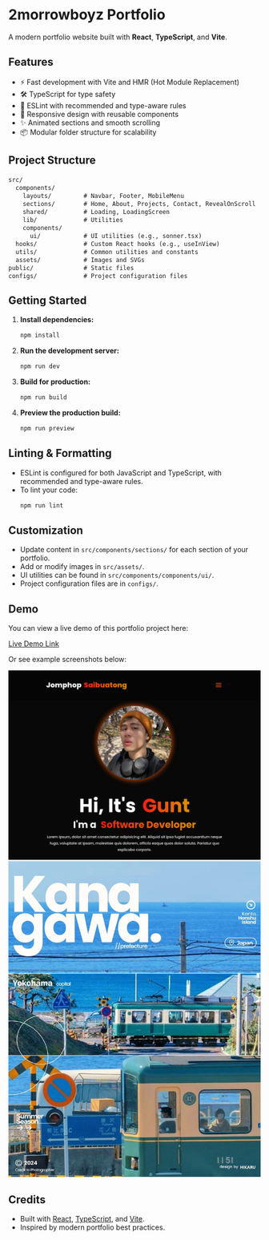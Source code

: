 # 2morrowboyz Portfolio

A modern portfolio website built with **React**, **TypeScript**, and **Vite**.

## Features

- ⚡️ Fast development with Vite and HMR (Hot Module Replacement)
- 🛠️ TypeScript for type safety
- 🧹 ESLint with recommended and type-aware rules
- 📱 Responsive design with reusable components
- ✨ Animated sections and smooth scrolling
- 📦 Modular folder structure for scalability

## Project Structure

```
src/
  components/
    layouts/         # Navbar, Footer, MobileMenu
    sections/        # Home, About, Projects, Contact, RevealOnScroll
    shared/          # Loading, LoadingScreen
    lib/             # Utilities
    components/
      ui/            # UI utilities (e.g., sonner.tsx)
  hooks/             # Custom React hooks (e.g., useInView)
  utils/             # Common utilities and constants
  assets/            # Images and SVGs
public/              # Static files
configs/             # Project configuration files
```

## Getting Started

1. **Install dependencies:**

   ```sh
   npm install
   ```

2. **Run the development server:**

   ```sh
   npm run dev
   ```

3. **Build for production:**

   ```sh
   npm run build
   ```

4. **Preview the production build:**
   ```sh
   npm run preview
   ```

## Linting & Formatting

- ESLint is configured for both JavaScript and TypeScript, with recommended and type-aware rules.
- To lint your code:
  ```sh
  npm run lint
  ```

## Customization

- Update content in `src/components/sections/` for each section of your portfolio.
- Add or modify images in `src/assets/`.
- UI utilities can be found in `src/components/components/ui/`.
- Project configuration files are in `configs/`.

## Demo

You can view a live demo of this portfolio project here:

[Live Demo Link](#) <!-- Replace # with your actual deployed URL -->

Or see example screenshots below:

![Home Section](src/assets/my-portfolio.jpg)
![Projects Section](src/assets/project-1.jpg)

## Credits

- Built with [React](https://react.dev/), [TypeScript](https://www.typescriptlang.org/), and [Vite](https://vitejs.dev/).
- Inspired by modern portfolio best practices.
